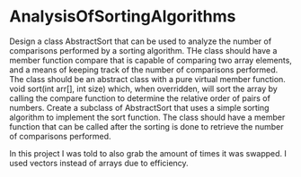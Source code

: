 # AnalysisOfSortingAlgorithms
Design a class AbstractSort that can be used to analyze the number of comparisons performed by a sorting algorithm. THe class should have a member function compare that is capable
of comparing two array elements, and a means of keeping track of the number of comparisons performed. The class should be an abstract class with a pure virtual member function.
void sort(int arr[], int size)
which, when overridden, will sort the array by calling the compare function to determine the relative order of pairs of numbers. Create a subclass of AbstractSort that uses a simple sorting algorithm
to implement the sort function. The class should have a member function that can be called after the sorting is done to retrieve the number of comparisons performed.





In this project I was told to also grab the amount of times it was swapped. I used vectors instead of arrays due to efficiency.
